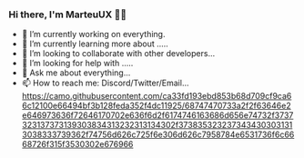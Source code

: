 ### Hi there, I'm MarteuUX 👋👋

- 🔭 I’m currently working on everything.
- 🌱 I’m currently learning more about .....
- 👯 I’m looking to collaborate  with other developers...
- 🤔 I’m looking for help with .....
- 💬 Ask me about everything...
- 📫 How to reach me: Discord/Twitter/Email...
https://camo.githubusercontent.com/ca33fd193ebd853b68d709cf9ca66c12100e66494bf3b128feda352f4dc11925/68747470733a2f2f63646e2e646973636f72646170702e636f6d2f6174746163686d656e74732f3737323137373139303834313232313134302f3738353232373434303031313038333739362f74756d626c725f6e306d626c7958784e6531736f6c6668726f315f3530302e676966
